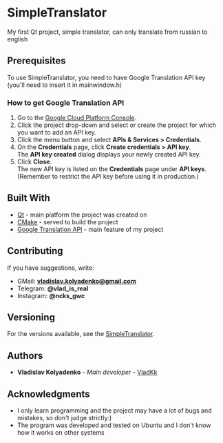 # SimpleTranslator

My first Qt project, simple translator, can only translate from russian to english

## Prerequisites

To use SimpleTranslator, you need to have Google Translation API key (you'll need to insert it in mainwindow.h)

### How to get Google Translation API

1. Go to the [Google Cloud Platform Console](https://console.cloud.google.com/projectselector2/google/maps-apis/overview?supportedpurview=project).
2. Click the project drop-down and select or create the project for which you want to add an API key.
3. Click the menu button and select **APIs & Services > Credentials**.
4. On the **Credentials** page, click **Create credentials > API key**.<br/>
   The **API key created** dialog displays your newly created API key.
5. Click **Close**.<br/>
   The new API key is listed on the **Credentials** page under **API keys**.<br/>
   (Remember to restrict the API key before using it in production.)

## Built With

* [Qt](https://www.qt.io/) - main platform the project was created on
* [CMake](https://cmake.org/) - served to build the project
* [Google Translation API](https://cloud.google.com/translate/docs) - main feature of my project

## Contributing

If you have suggestions, write: 
* GMail: **vladislav.kolyadenko@gmail.com**
* Telegram: **@vlad_is_real** 
* Instagram: **@ncks_gwc**

## Versioning

For the versions available, see the [SimpleTranslator](https://github.com/VladKk/SimpleTranslator). 

## Authors

* **Vladislav Kolyadenko** - *Main developer* - [VladKk](https://github.com/VladKk)

## Acknowledgments

* I only learn programming and the project may have a lot of bugs and mistakes, so don't judge strictly:)
* The program was developed and tested on Ubuntu and I don't know how it works on other systems